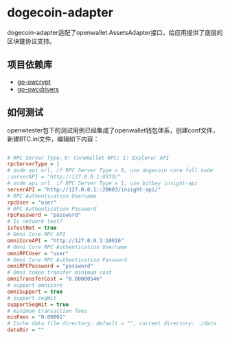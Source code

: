 # dogecoin-adapter

dogecoin-adapter适配了openwallet.AssetsAdapter接口，给应用提供了底层的区块链协议支持。

## 项目依赖库

- [go-owcrypt](https://github.com/blocktree/go-owcrypt.git)
- [go-owcdrivers](https://github.com/blocktree/.git)

## 如何测试

openwtester包下的测试用例已经集成了openwallet钱包体系，创建conf文件，新建BTC.ini文件，编辑如下内容：

```ini

# RPC Server Type，0: CoreWallet RPC; 1: Explorer API
rpcServerType = 1
# node api url, if RPC Server Type = 0, use dogecoin core full node
;serverAPI = "http://127.0.0.1:8333/"
# node api url, if RPC Server Type = 1, use bitbay insight-api
serverAPI = "http://127.0.0.1::20003/insight-api/"
# RPC Authentication Username
rpcUser = "user"
# RPC Authentication Password
rpcPassword = "password"
# Is network test?
isTestNet = true
# Omni Core RPC API
omniCoreAPI = "http://127.0.0.1:10016"
# Omni Core RPC Authentication Username
omniRPCUser = "user"
# Omni Core RPC Authentication Password
omniRPCPassword = "password"
# Omni token transfer minimum cost
omniTransferCost = "0.00000546"
# support omnicore
omniSupport = true
# support segWit
supportSegWit = true
# minimum transaction fees
minFees = "0.00001"
# Cache data file directory, default = "", current directory: ./data
dataDir = ""

```
